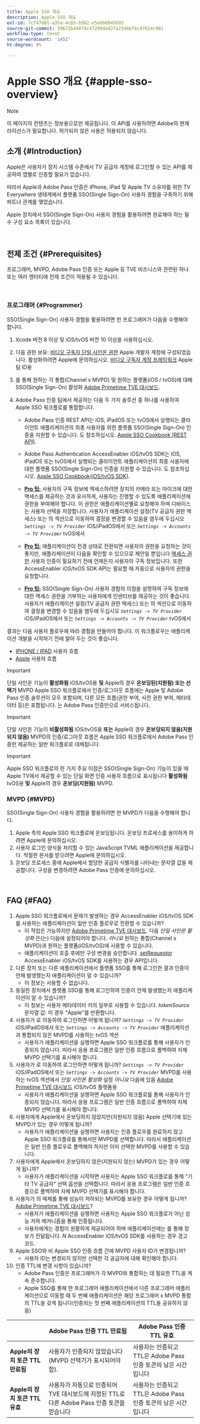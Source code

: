 ```yaml
---
title: Apple SSO 개요
description: Apple SSO 개요
exl-id: 7cf47d01-a35a-4c85-b562-e5ebb6945693
source-git-commit: 59672b44074c472094ed27a23d6bfbcd7654c901
workflow-type: tm+mt
source-wordcount: '1452'
ht-degree: 0%

---
```


# Apple SSO 개요 {#apple-sso-overview}

>[!NOTE]
>
>이 페이지의 컨텐츠는 정보용으로만 제공됩니다. 이 API를 사용하려면 Adobe의 현재 라이선스가 필요합니다. 허가되지 않은 사용은 허용되지 않습니다.

## 소개 {#Introduction}

Apple은 사용자가 장치 시스템 수준에서 TV 공급자 계정에 로그인할 수 있는 API를 제공하여 앱별로 인증할 필요가 없습니다.

따라서 Apple과 Adobe Pass 인증은 iPhone, iPad 및 Apple TV 소유자를 위한 TV Everywhere 생태계에서 플랫폼 SSO(Single Sign-On) 사용자 경험을 구축하기 위해 파트너 관계를 맺었습니다.

Apple 장치에서 SSO(Single Sign-On) 사용자 경험을 활용하려면 완료해야 하는 필수 구성 요소 목록이 있습니다.

</br>

## 전제 조건 {#Prerequisites}

프로그래머, MVPD, Adobe Pass 인증 또는 Apple 등 TVE 비즈니스와 관련된 하나 또는 여러 엔터티에 전제 조건이 적용될 수 있습니다.

</br>

### 프로그래머 {#Programmer}

SSO(Single Sign-On) 사용자 경험을 활용하려면 한 프로그래머가 다음을 수행해야 합니다.

1. Xcode 버전 8 이상 및 iOS/tvOS 버전 10 이상을 사용하십시오.

1. 다음 권한 보유: [비디오 구독자 단일 사인온 권한](https://developer.apple.com/documentation/bundleresources/entitlements/com_apple_developer_video-subscriber-single-sign-on) Apple 개발자 계정에 구성되었습니다. 활성화하려면 Apple에 문의하십시오. [비디오 구독자 계정 프레임워크](https://developer.apple.com/documentation/videosubscriberaccount) Apple 팀 ID용

1. 를 통해 원하는 각 통합(Channel x MVPD) 및 원하는 플랫폼(iOS / tvOS)에 대해 SSO(Single Sign-On) 활성화 [Adobe Primetime TVE 대시보드](https://console.auth.adobe.com/).

1. Adobe Pass 인증 팀에서 제공하는 다음 두 가지 솔루션 중 하나를 사용하여 Apple SSO 워크플로를 통합합니다.

   - Adobe Pass 인증 REST API는 iOS, iPadOS 또는 tvOS에서 실행되는 클라이언트 애플리케이션의 최종 사용자를 위한 플랫폼 SSO(Single Sign-On) 인증을 지원할 수 있습니다. 도 참조하십시오. [Apple SSO Cookbook (REST API)](/help/authentication/apple-sso-cookbook-rest-api.md).

   - Adobe Pass Authentication AccessEnabler iOS/tvOS SDK는 iOS, iPadOS 또는 tvOS에서 실행되는 클라이언트 애플리케이션의 최종 사용자에 대한 플랫폼 SSO(Single Sign-On) 인증을 지원할 수 있습니다. 도 참조하십시오. [Apple SSO Cookbook(iOS/tvOS SDK)](/help/authentication/apple-sso-cookbook-iostvos-sdk.md).

   - **<u>Pro 팁:</u>** 사용자의 구독 정보에 액세스하려면 장치의 카메라 또는 마이크에 대한 액세스를 제공하는 것과 유사하게, 사용자는 진행할 수 있도록 애플리케이션에 권한을 부여해야 합니다. 이 권한은 애플리케이션별로 요청해야 하며 디바이스는 사용자 선택을 저장합니다. 사용자가 애플리케이션 설정(TV 공급자 권한 액세스) 또는 의 섹션으로 이동하여 결정을 변경할 수 있음을 염두에 두십시오 *`Settings -> TV Provider`* iOS/iPadOS에서 또는 *`Settings -> Accounts -> TV Provider`* tvOS에서

   - **<u>Pro 팁:</u>** 애플리케이션이 전경 상태로 전환되면 사용자의 권한을 요청하는 것이 좋지만, 애플리케이션이 다음을 확인할 수 있으므로 제안일 뿐입니다 [액세스 권한](https://developer.apple.com/documentation/videosubscriberaccount/vsaccountmanager/1949763-checkaccessstatus) 사용자 인증이 필요하기 전에 언제든지 사용자의 구독 정보입니다. 또한 AccessEnabler iOS/tvOS SDK API는 필요할 때 자동으로 사용자의 권한을 요청합니다.

   - **<u>Pro 팁:</u>** SSO(Single Sign-On) 사용자 경험의 이점을 설명하여 구독 정보에 대한 액세스 권한을 거부하는 사용자에게 인센티브를 제공하는 것이 좋습니다. 사용자가 애플리케이션 설정(TV 공급자 권한 액세스) 또는 의 섹션으로 이동하여 결정을 변경할 수 있음을 염두에 두십시오 *`Settings -> TV Provider`* iOS/iPadOS에서 또는 *`Settings -> Accounts -> TV Provider`* tvOS에서

결과는 다음 사용자 플로우에 따라 경험을 만들어야 합니다. 이 워크플로우는 애플리케이션 개발을 시작하기 전에 알아 두는 것이 좋습니다.

- [IPHONE / IPAD](http://tve.zendesk.com/hc/article_attachments/205624966/User_flows_AppleSSO_iOS_v2.pdf) 사용자 흐름
- [Apple](http://tve.zendesk.com/hc/article_attachments/206669126/User_flows_tvOS.pdf) 사용자 흐름


>[!IMPORTANT]
>
> 단일 사인온 기능이 **활성화됨** iOS/tvOS용 **및** Apple의 경우 **온보딩된(지원됨) 또는 선택기** MVPD Apple SSO 워크플로에서 인증/로그아웃 흐름에는 Apple 및 Adobe Pass 인증 솔루션이 모두 포함되며, 다른 모든 흐름(권한 부여, 사전 권한 부여, 메타데이터 등)은 포함됩니다. 는 Adobe Pass 인증만으로 서비스됩니다.


>[!IMPORTANT]
>
> 단일 사인온 기능이 **비활성화됨** iOS/tvOS용 **또는** Apple의 경우 **온보딩되지 않음(지원되지 않음)** MVPD의 인증/로그아웃 흐름은 Apple SSO 워크플로에서 Adobe Pass 인증만 제공하는 일반 워크플로로 대체됩니다.


>[!IMPORTANT]
>
> Apple SSO 워크플로의 한 가지 주요 이점은 SSO(Single Sign-On) 기능이 있을 때 Apple TV에서 제공할 수 있는 단일 화면 인증 사용자 흐름으로 표시됩니다 **활성화됨** tvOS용 **및** Apple의 경우 **온보딩(지원됨)** MVPD.


### MVPD {#MVPD}

SSO(Single Sign-On) 사용자 경험을 활용하려면 한 MVPD가 다음을 수행해야 합니다.



1. Apple 측의 Apple SSO 워크플로에 온보딩됩니다. 온보딩 프로세스를 용이하게 하려면 Apple에 문의하십시오.
1. 사용자 로그인 양식을 처리할 수 있는 JavaScript TVML 애플리케이션을 제공합니다. 적절한 문서를 받으려면 Apple에 문의하십시오.
1. 온보딩 프로세스 중에 Apple에서 할당한 공급자 식별자를 나타내는 문자열 값을 제공합니다. 구성을 변경하려면 Adobe Pass 인증에 문의하십시오.

</br>

## FAQ {#FAQ}

1. Apple SSO 워크플로에서 문제가 발생하는 경우 AccessEnabler iOS/tvOS SDK를 사용하는 애플리케이션이 일반 인증 플로우로 전환할 수 있습니까?
   - 이 작업은 가능하지만 [Adobe Primetime TVE 대시보드](https://console.auth.adobe.com/). 다음 *단일 사인온 활성화* 은(는) 다음에 설정되어야 합니다. *아니요* 원하는 통합(Channel x MVPD)과 원하는 플랫폼(iOS/tvOS)에 사용할 수 있습니다.
   - 애플리케이션이 호출 후에만 구성 변경을 승인합니다. [setRequestor](/help/authentication/iostvos-sdk-api-reference.md#setReqV3) AccessEnabler iOS/tvOS SDK를 사용하는 경우 API입니다.
1. 다른 장치 또는 다른 애플리케이션에서 플랫폼 SSO를 통해 로그인한 결과 인증이 언제 발생했는지 애플리케이션이 알 수 있습니까?
   - 이 정보는 사용할 수 없습니다.
1. 동일한 장치에서 플랫폼 SSO를 통해 로그인하여 인증이 언제 발생했는지 애플리케이션이 알 수 있습니까?
   - 이 정보는 사용자 메타데이터 키의 일부로 사용할 수 있습니다. *tokenSource*&#x200B;문자열 값: 이 경우 &quot;Apple&quot;를 반환합니다.
1. 사용자가 로 이동하여 로그인하면 어떻게 됩니까? *`Settings -> TV Provider`* iOS/iPadOS에서 또는 *`Settings -> Accounts -> TV Provider`* 애플리케이션과 통합되지 않은 MVPD를 사용하는 tvOS 섹션
   - 사용자가 애플리케이션을 실행하면 Apple SSO 워크플로를 통해 사용자가 인증되지 않습니다. 따라서 응용 프로그램은 일반 인증 흐름으로 폴백하여 자체 MVPD 선택기를 표시해야 합니다.
1. 사용자가 로 이동하여 로그인하면 어떻게 됩니까? *`Settings -> TV Provider`* iOS/iPadOS에서 또는 *`Settings -> Accounts -> TV Provider`* MVPD를 사용하는 tvOS 섹션에서 *단일 사인온 활성화* 설정 *아니요* 다음에 있음 [Adobe Primetime TVE 대시보드](https://console.auth.adobe.com/) iOS/tvOS 플랫폼용
   - 사용자가 애플리케이션을 실행하면 Apple SSO 워크플로를 통해 사용자가 인증되지 않습니다. 따라서 응용 프로그램은 일반 인증 흐름으로 폴백하여 자체 MVPD 선택기를 표시해야 합니다.
1. 사용자에게 Apple에서 온보딩하지 않았지만(지원되지 않음) Apple 선택기에 있는 MVPD가 있는 경우 어떻게 됩니까?
   - 사용자가 애플리케이션을 실행하면 사용자는 인증 플로우를 완료하지 않고 Apple SSO 워크플로를 통해서만 MVPD를 선택합니다. 따라서 애플리케이션은 일반 인증 플로우로 폴백해야 하지만 이미 선택한 MVPD를 사용할 수 있습니다.
1. 사용자에게 Apple에서 온보딩하지 않은(지원되지 않는) MVPD가 있는 경우 어떻게 됩니까?
   - 사용자가 애플리케이션을 시작하면 사용자는 Apple SSO 워크플로를 통해 &quot;기타 TV 공급자&quot; 선택 옵션을 선택합니다. 따라서 응용 프로그램은 일반 인증 흐름으로 폴백하여 자체 MVPD 선택기를 표시해야 합니다.
1. 사용자가 의 매체를 통해 성능이 저하되는 MVPD를 보유한 경우 어떻게 됩니까? [Adobe Primetime TVE 대시보드](https://console.auth.adobe.com/)?
   - 사용자가 애플리케이션을 실행하면 사용자는 Apple SSO 워크플로가 아닌 성능 저하 메커니즘을 통해 인증됩니다.
   - 사용자에게는 경험이 원활하게 제공되어야 하며 애플리케이션에는 를 통해 정보가 전달됩니다. *N* AccessEnabler iOS/tvOS SDK를 사용하는 경우 경고 코드.
1. Apple SSO와 비 Apple SSO 인증 흐름 간에 MVPD 사용자 ID가 변경됩니까?
   - 사용자 ID는 변경되지 않지만 선택한 각 공급자에 대해 확인해야 합니다.
1. 인증 TTL에 변경 사항이 있습니까?
   - Adobe Pass 인증은 프로그래머가 각 MVPD와 통합하는 데 필요한 TTL을 계속 준수합니다.
   - Apple SSO를 통해 한 프로그래머 애플리케이션에서 다른 프로그래머 애플리케이션으로 이동할 때 두 번째 애플리케이션은 해당 프로그래머 x MVPD 통합의 TTL을 갖게 됩니다(인증되는 첫 번째 애플리케이션의 TTL을 공유하지 않음)

|                                      | Adobe Pass 인증 TTL 만료됨 | Adobe Pass 인증 TTL 유효 |
| ------------------------------------ | ------------------------------------------------------------------------------------------------------------------------------- | --------------------------------------------------------------------------------------------------- |
| **Apple의 장치 토큰 TTL 만료됨** | 사용자가 인증되지 않았습니다(MVPD 선택기가 표시되어야 함). | 사용자는 인증되고 TTL은 Adobe Pass 인증 토큰의 남은 시간입니다 |
| **Apple의 장치 토큰 TTL 유효** | 사용자가 자동으로 인증되어 TVE 대시보드에 지정된 TTL로 다른 Adobe Pass 인증 토큰을 얻습니다 | 사용자는 인증되고 TTL은 Adobe Pass 인증 토큰의 남은 시간입니다 |

<!--

## Resources {#Resources}

- [Apple SSO Cookbook (REST API)](/help/authentication/apple-sso-cookbook-rest-api.md)
- [Apple SSO Cookbook (iOS/tvOS SDK)](/help/authentication/apple-sso-cookbook-iostvos-sdk.md)
- [Sign in with your TV provider on your iPhone, iPad, or iPod touch](https://support.apple.com/en-us/HT207035)
- [Use your pay TV or cable provider with Apple TV](https://support.apple.com/en-us/HT207035)
- [TV providers that let you sign in on your iPhone, iPad, or Apple TV](https://support.apple.com/en-us/HT208084)
- [TV Provider Authentication](https://developer.apple.com/design/human-interface-guidelines/tvos/system-capabilities/tv-provider-authentication/)
- [Apple Developer Documentation - Video Subscriber Account Framework](https://developer.apple.com/documentation/videosubscriberaccount)
-->
